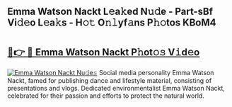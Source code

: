 ## Emma Watson Nackt L𝚎a𝚔ed N𝚞𝚍e - Part-sBf Vi𝚍𝚎o L𝚎a𝚔s - H𝚘𝚝 O𝚗𝚕yf𝚊ns P𝚑𝚘tos KBoM4

# <h2><a href="http://kf4wveo.oniu.top/?m=Emma+Watson+Nackt">🔗👉 🔴 Emma Watson Nackt P𝚑ot𝚘𝚜 V𝚒d𝚎o</a></h2>

[![Emma Watson Nackt Nu𝚍e𝚜](https://i.imgur.com/0qMVB7G.gif)](http://kf4wveo.oniu.top/?m=Emma+Watson+Nackt)
Social media personality Emma Watson Nackt, famed for publishing dance and lifestyle material, consisting of presentations and vlogs. Dedicated environmentalist Emma Watson Nackt, celebrated for their passion and efforts to protect the natural world.  
